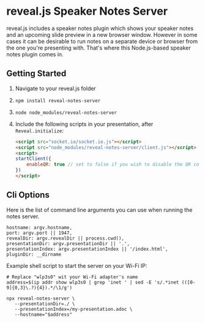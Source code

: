 # reveal.js Speaker Notes Server

reveal.js includes a speaker notes plugin which shows your speaker notes and an upcoming slide preview in a new browser window. However in some cases it can be desirable to run notes on a separate device or browser from the one you're presenting with. That's where this Node.js-based speaker notes plugin comes in.

## Getting Started

1. Navigate to your reveal.js folder
1. `npm install reveal-notes-server`
1. `node node_modules/reveal-notes-server`
1. Include the following scripts in your presentation, after `Reveal.initialize`:  
    
    ```html
    <script src="socket.io/socket.io.js"></script>
    <script src="node_modules/reveal-notes-server/client.js"></script>
   <script>
    startClient({
        enableQR: true // set to false if you wish to disable the QR code generation
    })
   </script>
    ```
   
## Cli Options

Here is the list of command line arguments you can use when running the notes server.

   ```
   hostname: argv.hostname,
   port: argv.port || 1947,
   revealDir: argv.revealDir || process.cwd(),
   presentationDir: argv.presentationDir || '.',
   presentationIndex: argv.presentationIndex || '/index.html',
   pluginDir: __dirname
   ```

Example shell script to start the server on your Wi-Fi IP:

```shell
# Replace "wlp3s0" wit your Wi-Fi adapter's name
address=$(ip addr show wlp3s0 | grep 'inet ' | sed -E 's/.*inet (([0-9]{0,3}\.?){4}).*/\1/g')

npx reveal-notes-server \
   --presentationDir=./ \
   --presentationIndex=/my-presentation.adoc \
   --hostname="$address"
```
